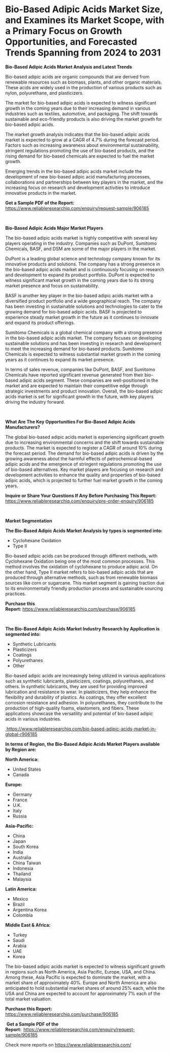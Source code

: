 <p><h1>Bio-Based Adipic Acids Market Size, and Examines its Market Scope, with a Primary Focus on Growth Opportunities, and Forecasted Trends Spanning from 2024 to 2031</h1></p><p><strong>Bio-Based Adipic Acids Market Analysis and Latest Trends</strong></p>
<p><p>Bio-based adipic acids are organic compounds that are derived from renewable resources such as biomass, plants, and other organic materials. These acids are widely used in the production of various products such as nylon, polyurethane, and plasticizers.</p><p>The market for bio-based adipic acids is expected to witness significant growth in the coming years due to their increasing demand in various industries such as textiles, automotive, and packaging. The shift towards sustainable and eco-friendly products is also driving the market growth for bio-based adipic acids.</p><p>The market growth analysis indicates that the bio-based adipic acids market is expected to grow at a CAGR of 4.7% during the forecast period. Factors such as increasing awareness about environmental sustainability, stringent regulations promoting the use of bio-based products, and the rising demand for bio-based chemicals are expected to fuel the market growth.</p><p>Emerging trends in the bio-based adipic acids market include the development of new bio-based adipic acid manufacturing processes, collaborations and partnerships between key players in the market, and the increasing focus on research and development activities to introduce innovative products in the market.</p></p>
<p><strong>Get a Sample PDF of the Report:&nbsp;</strong> <a href="https://www.reliableresearchiq.com/enquiry/request-sample/906185">https://www.reliableresearchiq.com/enquiry/request-sample/906185</a></p>
<p>&nbsp;</p>
<p><strong>Bio-Based Adipic Acids Major Market Players</strong></p>
<p><p>The bio-based adipic acids market is highly competitive with several key players operating in the industry. Companies such as DuPont, Sumitomo Chemicals, BASF, and DSM are some of the major players in the market.</p><p>DuPont is a leading global science and technology company known for its innovative products and solutions. The company has a strong presence in the bio-based adipic acids market and is continuously focusing on research and development to expand its product portfolio. DuPont is expected to witness significant market growth in the coming years due to its strong market presence and focus on sustainability.</p><p>BASF is another key player in the bio-based adipic acids market with a diversified product portfolio and a wide geographical reach. The company has been investing in sustainable solutions and technologies to cater to the growing demand for bio-based adipic acids. BASF is projected to experience steady market growth in the future as it continues to innovate and expand its product offerings.</p><p>Sumitomo Chemicals is a global chemical company with a strong presence in the bio-based adipic acids market. The company focuses on developing sustainable solutions and has been investing in research and development to meet the increasing demand for bio-based products. Sumitomo Chemicals is expected to witness substantial market growth in the coming years as it continues to expand its market presence.</p><p>In terms of sales revenue, companies like DuPont, BASF, and Sumitomo Chemicals have reported significant revenue generated from their bio-based adipic acids segment. These companies are well-positioned in the market and are expected to maintain their competitive edge through strategic investments and product innovation. Overall, the bio-based adipic acids market is set for significant growth in the future, with key players driving the industry forward.</p></p>
<p>&nbsp;</p>
<p><strong>What Are The Key Opportunities For Bio-Based Adipic Acids Manufacturers?</strong></p>
<p><p>The global bio-based adipic acids market is experiencing significant growth due to increasing environmental concerns and the shift towards sustainable products. The market is expected to register a CAGR of around 10% during the forecast period. The demand for bio-based adipic acids is driven by the growing awareness about the harmful effects of petrochemical-based adipic acids and the emergence of stringent regulations promoting the use of bio-based alternatives. Key market players are focusing on research and development activities to enhance the quality and properties of bio-based adipic acids, which is projected to further fuel market growth in the coming years.</p></p>
<p><strong>Inquire or Share Your Questions If Any Before Purchasing This Report:</strong> <a href="https://www.reliableresearchiq.com/enquiry/pre-order-enquiry/906185">https://www.reliableresearchiq.com/enquiry/pre-order-enquiry/906185</a></p>
<p>&nbsp;</p>
<p><strong>Market Segmentation</strong></p>
<p><strong>The Bio-Based Adipic Acids Market Analysis by types is segmented into:</strong></p>
<p><ul><li>Cyclohexane Oxidation</li><li>Type II</li></ul></p>
<p><p>Bio-based adipic acids can be produced through different methods, with Cyclohexane Oxidation being one of the most common processes. This method involves the oxidation of cyclohexane to produce adipic acid. On the other hand, Type II market refers to bio-based adipic acids that are produced through alternative methods, such as from renewable biomass sources like corn or sugarcane. This market segment is gaining traction due to its environmentally friendly production process and sustainable sourcing practices.</p></p>
<p><strong>Purchase this Report:&nbsp;</strong><a href="https://www.reliableresearchiq.com/purchase/906185">https://www.reliableresearchiq.com/purchase/906185</a></p>
<p>&nbsp;</p>
<p><strong>The Bio-Based Adipic Acids Market Industry Research by Application is segmented into:</strong></p>
<p><ul><li>Synthetic Lubricants</li><li>Plasticizers</li><li>Coatings</li><li>Polyurethanes</li><li>Other</li></ul></p>
<p><p>Bio-based adipic acids are increasingly being utilized in various applications such as synthetic lubricants, plasticizers, coatings, polyurethanes, and others. In synthetic lubricants, they are used for providing improved lubrication and resistance to wear. In plasticizers, they help enhance the flexibility and durability of plastics. As coatings, they offer excellent corrosion resistance and adhesion. In polyurethanes, they contribute to the production of high-quality foams, elastomers, and fibers. These applications showcase the versatility and potential of bio-based adipic acids in various industries.</p></p>
<p><a href="https://www.reliableresearchiq.com/bio-based-adipic-acids-market-in-global-r906185">&nbsp;https://www.reliableresearchiq.com/bio-based-adipic-acids-market-in-global-r906185</a></p>
<p><strong>In terms of Region, the Bio-Based Adipic Acids Market Players available by Region are:</strong></p>
<p>
    <p> <strong> North America: </strong>
        <ul>
            <li>United States</li>
            <li>Canada</li>
        </ul>
        </p> 
    <p> <strong> Europe: </strong>
        <ul>
            <li>Germany</li>
            <li>France</li>
            <li>U.K.</li>
            <li>Italy</li>
            <li>Russia</li>
        </ul>
        </p> 
    <p> <strong> Asia-Pacific: </strong>
        <ul>
            <li>China</li>
            <li>Japan</li>
            <li>South Korea</li>
            <li>India</li>
            <li>Australia</li>
            <li>China Taiwan</li>
            <li>Indonesia</li>
            <li>Thailand</li>
            <li>Malaysia</li>
        </ul>
        </p> 
    <p> <strong> Latin America: </strong>
        <ul>
            <li>Mexico</li>
            <li>Brazil</li>
            <li>Argentina Korea</li>
            <li>Colombia</li>
        </ul>
        </p> 
    <p> <strong> Middle East & Africa: </strong>
        <ul>
            <li>Turkey</li>
            <li>Saudi</li>
            <li>Arabia</li>
            <li>UAE</li>
            <li>Korea</li>
        </ul>
    </p>
    </p>
<p><p>The bio-based adipic acids market is expected to witness significant growth in regions such as North America, Asia Pacific, Europe, USA, and China. Among these, Asia Pacific is expected to dominate the market, with a market share of approximately 40%. Europe and North America are also anticipated to hold substantial market shares of around 25% each, while the USA and China are expected to account for approximately 7% each of the total market valuation.</p></p>
<p><strong>Purchase this Report: </strong><a href="https://www.reliableresearchiq.com/purchase/906185">https://www.reliableresearchiq.com/purchase/906185</a></p>
<p>&nbsp;<strong>Get a Sample PDF of the Report:&nbsp;&nbsp;</strong><a href="https://www.reliableresearchiq.com/enquiry/request-sample/906185">https://www.reliableresearchiq.com/enquiry/request-sample/906185</a></p>
<p><strong></strong></p>
<p>Check more reports on <a href="https://www.reliableresearchiq.com/">https://www.reliableresearchiq.com/</a></p>